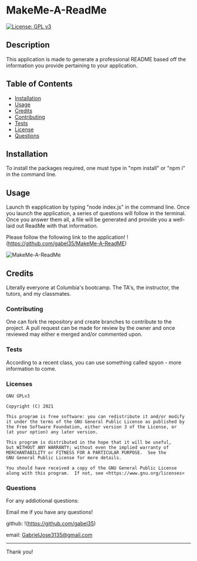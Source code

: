 
# MakeMe-A-ReadMe

[![License: GPL v3](https://img.shields.io/badge/License-GPLv3-blue.svg)](https://www.gnu.org/licenses/gpl-3.0)

## Description

This application is made to generate a professional README based off the information you provide pertaining to your application.

## Table of Contents

* [Installation](#installation)
* [Usage](#usage)
* [Credits](#credits)
* [Contributing](#contributing)
* [Tests](#tests)
* [License](#license)
* [Questions](#questions)


## Installation

To install the packages required, one must type in "npm install" or "npm i" in the command line.


## Usage

Launch th eapplication by typing "node index.js" in the command line. Once you launch the application, a series of questions will follow in the terminal. Once you answer them all, a file will be generated and provide you a well-laid out ReadMe with that information.

Please follow the following link to the application!
!(https://github.com/gabel35/MakeMe-A-ReadME)

![MakeMe-A-ReadMe](.Assets/placeholder.PNG)


## Credits

Literally everyone at Columbia's bootcamp. The TA's, the instructor, the tutors, and my classmates.

### Contributing

One can fork the repository and create branches to contribute to the project. A pull request can be made for review by the owner and once reviewed may either e merged and/or commented upon.
        
### Tests

According to a recent class, you can use something called spyon - more information to come.
        
### Licenses


    GNU GPLv3

    Copyright (C) 2021  

    This program is free software: you can redistribute it and/or modify
    it under the terms of the GNU General Public License as published by
    the Free Software Foundation, either version 3 of the License, or
    (at your option) any later version.

    This program is distributed in the hope that it will be useful,
    but WITHOUT ANY WARRANTY; without even the implied warranty of
    MERCHANTABILITY or FITNESS FOR A PARTICULAR PURPOSE.  See the
    GNU General Public License for more details.

    You should have received a copy of the GNU General Public License
    along with this program.  If not, see <https://www.gnu.org/licenses>
    

### Questions

For any addiotional questions:

Email me if you have any questions!

github: !(https://github.com/gabel35)

email: GabrielJose3135@gmail.com
        

-------------

Thank you!

        